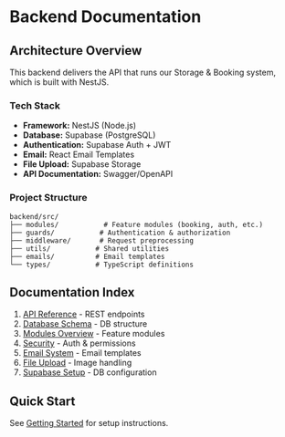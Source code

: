 # Backend Documentation

## Architecture Overview

This backend delivers the API that runs our Storage & Booking system, which is built with NestJS.

### Tech Stack

- **Framework:** NestJS (Node.js)
- **Database:** Supabase (PostgreSQL)
- **Authentication:** Supabase Auth + JWT
- **Email:** React Email Templates
- **File Upload:** Supabase Storage
- **API Documentation:** Swagger/OpenAPI

### Project Structure

```
backend/src/
├── modules/           # Feature modules (booking, auth, etc.)
├── guards/           # Authentication & authorization
├── middleware/       # Request preprocessing
├── utils/           # Shared utilities
├── emails/          # Email templates
└── types/           # TypeScript definitions
```

## Documentation Index

1. [API Reference](./api-reference.md) - REST endpoints
2. [Database Schema](./database-schema.md) - DB structure
3. [Modules Overview](./modules.md) - Feature modules
4. [Security](./security.md) - Auth & permissions
5. [Email System](./email-system.md) - Email templates
6. [File Upload](./file-upload.md) - Image handling
7. [Supabase Setup](./supabase-setup.md) - DB configuration

## Quick Start

See [Getting Started](../getting-started.md) for setup instructions.
